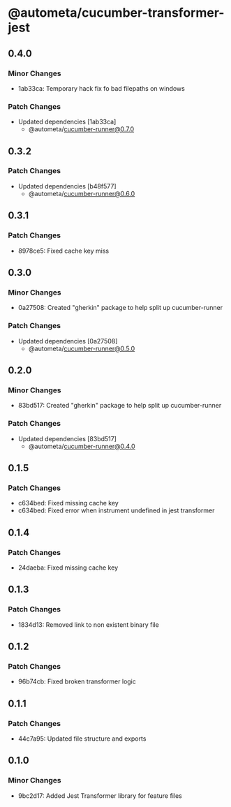 # @autometa/cucumber-transformer-jest

## 0.4.0

### Minor Changes

- 1ab33ca: Temporary hack fix fo bad filepaths on windows

### Patch Changes

- Updated dependencies [1ab33ca]
  - @autometa/cucumber-runner@0.7.0

## 0.3.2

### Patch Changes

- Updated dependencies [b48f577]
  - @autometa/cucumber-runner@0.6.0

## 0.3.1

### Patch Changes

- 8978ce5: Fixed cache key miss

## 0.3.0

### Minor Changes

- 0a27508: Created "gherkin" package to help split up cucumber-runner

### Patch Changes

- Updated dependencies [0a27508]
  - @autometa/cucumber-runner@0.5.0

## 0.2.0

### Minor Changes

- 83bd517: Created "gherkin" package to help split up cucumber-runner

### Patch Changes

- Updated dependencies [83bd517]
  - @autometa/cucumber-runner@0.4.0

## 0.1.5

### Patch Changes

- c634bed: Fixed missing cache key
- c634bed: Fixed error when instrument undefined in jest transformer

## 0.1.4

### Patch Changes

- 24daeba: Fixed missing cache key

## 0.1.3

### Patch Changes

- 1834d13: Removed link to non existent binary file

## 0.1.2

### Patch Changes

- 96b74cb: Fixed broken transformer logic

## 0.1.1

### Patch Changes

- 44c7a95: Updated file structure and exports

## 0.1.0

### Minor Changes

- 9bc2d17: Added Jest Transformer library for feature files
